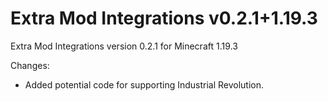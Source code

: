 # Extra Mod Integrations v0.2.1+1.19.3

Extra Mod Integrations version 0.2.1 for Minecraft 1.19.3

Changes:

* Added potential code for supporting Industrial Revolution.

